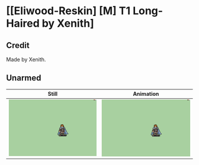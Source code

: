# [\[Eliwood-Reskin\] \[M\] T1 Long-Haired by Xenith]

## Credit

Made by Xenith.
	
## Unarmed

| Still | Animation |
| :---: | :-------: |
| ![Unarmed still](./Unarmed_000.png) | ![Unarmed animation](./Unarmed.gif) |
